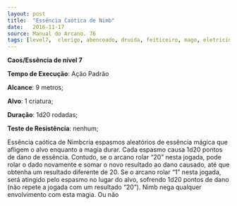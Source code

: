 ```yaml
---
layout: post
title:  "Essência Caótica de Nimb"
date:   2016-11-17
source: Manual do Arcano. 76
tags: [level7,  clerigo, abencoado, druida, feiticeiro, mago, eletricidade, caos, essencia, padrao, metros, criatura, rodadas, nenhum]
---
```


**Caos/Essência de nível 7**

**Tempo de Execução**: Ação Padrão

**Alcance**: 9 metros;

**Alvo**: 1 criatura;

**Duração**: 1d20 rodadas;

**Teste de Resistência**: nenhum;

Essência caótica de Nimbcria espasmos aleatórios de essência mágica que 
afligem o alvo enquanto a magia durar. 
Cada espasmo causa 1d20 pontos de 
dano de essência. Contudo, se o arcano rolar “20” nesta jogada, pode rolar o 
dado novamente e somar o novo resultado ao dano causado, até que obtenha 
um resultado diferente de 20. Se o arcano 
rolar “1” nesta jogada, será atingido pelo 
espasmo no lugar do alvo, sofrendo 1d20 
pontos de dano (não repete a jogada com 
um resultado “20”). Nimb nega qualquer 
envolvimento com esta magia. Ou não
